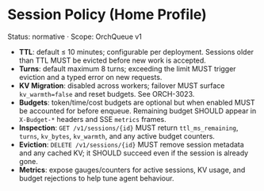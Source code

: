 # Session Policy (Home Profile)

Status: normative · Scope: OrchQueue v1

- **TTL**: default ≤ 10 minutes; configurable per deployment. Sessions older than TTL MUST be evicted before new work is accepted.
- **Turns**: default maximum 8 turns; exceeding the limit MUST trigger eviction and a typed error on new requests.
- **KV Migration**: disabled across workers; failover MUST surface `kv_warmth=false` and reset budgets. See ORCH-3023.
- **Budgets**: token/time/cost budgets are optional but when enabled MUST be accounted for before enqueue. Remaining budget SHOULD appear in `X-Budget-*` headers and SSE `metrics` frames.
- **Inspection**: `GET /v1/sessions/{id}` MUST return `ttl_ms_remaining`, `turns`, `kv_bytes`, `kv_warmth`, and any active budget counters.
- **Eviction**: `DELETE /v1/sessions/{id}` MUST remove session metadata and any cached KV; it SHOULD succeed even if the session is already gone.
- **Metrics**: expose gauges/counters for active sessions, KV usage, and budget rejections to help tune agent behaviour.
